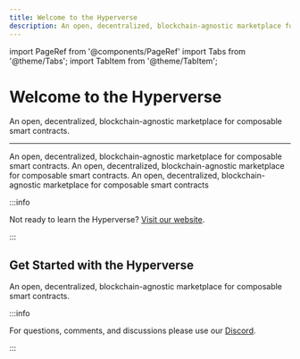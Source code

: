 ```yaml
---
title: Welcome to the Hyperverse
description: An open, decentralized, blockchain-agnostic marketplace for composable smart contracts
---
```


import PageRef from '@components/PageRef'
import Tabs from '@theme/Tabs';
import TabItem from '@theme/TabItem';

# Welcome to the Hyperverse

An open, decentralized, blockchain-agnostic marketplace for composable smart contracts.

---

An open, decentralized, blockchain-agnostic marketplace for composable smart contracts. An open, decentralized, blockchain-agnostic marketplace for composable smart contracts. An open, decentralized, blockchain-agnostic marketplace for composable smart contracts

:::info

Not ready to learn the Hyperverse? [Visit our website](https://www.decentology.com/).

:::

## Get Started with the Hyperverse

An open, decentralized, blockchain-agnostic marketplace for composable smart contracts.

<PageRef url="/learn/hyperverse/hyperverse-101" pageName="Hyperverse 101" />
<PageRef url="/learn/web3/web3-overview" pageName="Web3 Basics" />
<PageRef url="/learn/blockchain/introduction" pageName="Blockchain Basics" />
<PageRef url="/learn/terminology" pageName="Terminology" />
<PageRef url="/learn/support" pageName="Support" />
<PageRef url="/learn/faq" pageName="FAQ" />

:::info

For questions, comments, and discussions please use our [Discord](https://discord.com/invite/uqecGxg).

:::

